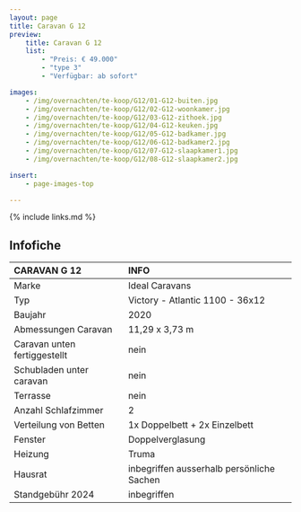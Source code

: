 ```yaml
---
layout: page
title: Caravan G 12
preview:
    title: Caravan G 12
    list:
        - "Preis: € 49.000"
        - "type 3"
        - "Verfügbar: ab sofort"

images:
    - /img/overnachten/te-koop/G12/01-G12-buiten.jpg
    - /img/overnachten/te-koop/G12/02-G12-woonkamer.jpg
    - /img/overnachten/te-koop/G12/03-G12-zithoek.jpg
    - /img/overnachten/te-koop/G12/04-G12-keuken.jpg
    - /img/overnachten/te-koop/G12/05-G12-badkamer.jpg
    - /img/overnachten/te-koop/G12/06-G12-badkamer2.jpg
    - /img/overnachten/te-koop/G12/07-G12-slaapkamer1.jpg
    - /img/overnachten/te-koop/G12/08-G12-slaapkamer2.jpg

insert:
    - page-images-top

---
```


{% include links.md %}

## Infofiche

CARAVAN G 12                | INFO        |
:---------------------------|:------------|
Marke                       |Ideal Caravans
Typ                         |Victory - Atlantic 1100 - 36x12
Baujahr                     |2020
Abmessungen Caravan         |11,29 x 3,73 m
Caravan unten fertiggestellt|nein
Schubladen unter caravan    |nein
Terrasse                    |nein
Anzahl Schlafzimmer         |2
Verteilung von Betten       |1x Doppelbett + 2x Einzelbett
Fenster                     |Doppelverglasung
Heizung                     |Truma
Hausrat                     |inbegriffen ausserhalb persönliche Sachen
Standgebühr 2024            |inbegriffen
